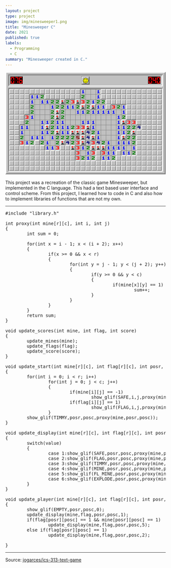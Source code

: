 ```yaml
---
layout: project
type: project
image: img/minesweeper1.png
title: "Minesweeper C"
date: 2021
published: true
labels:
  - Programming
  - C
summary: "Minesweeper created in C."
---
```


<img class="img-fluid" src="../img/minesweeper.png">

This project was a recreation of the classic game Minesweeper, but implemented in the C language. This had a text based user interface and control scheme. From this project, I learned how to code in C and also how to implement libraries of functions that are not my own.

<hr>

<pre>
#include "library.h"

int proxy(int mine[r][c], int i, int j)
{
        int sum = 0;

        for(int x = i - 1; x < (i + 2); x++)
        {
                if(x >= 0 && x < r)
                {
                        for(int y = j - 1; y < (j + 2); y++)
                        {
                                if(y >= 0 && y < c)
                                {
                                        if(mine[x][y] == 1)
                                                sum++;
                                }
                        }
                }
        }
        return sum;
}

void update_scores(int mine, int flag, int score)
{
        update_mines(mine);
        update_flags(flag);
        update_score(score);
}

void update_start(int mine[r][c], int flag[r][c], int posr, int posc)
{
        for(int i = 0; i < r; i++)
                for(int j = 0; j < c; j++)
                {
                        if(mine[i][j] == -1)
                                show_glif(SAFE,i,j,proxy(mine,i,j));
                        if(flag[i][j] == 1)
                                show_glif(FLAG,i,j,proxy(mine,i,j));
                }
        show_glif(TIMMY,posr,posc,proxy(mine,posr,posc));
}

void update_display(int mine[r][c], int flag[r][c], int posr, int posc, int value)
{
        switch(value)
        {
                case 1:show_glif(SAFE,posr,posc,proxy(mine,posr,posc));break;
                case 2:show_glif(FLAG,posr,posc,proxy(mine,posr,posc));break;
                case 3:show_glif(TIMMY,posr,posc,proxy(mine,posr,posc));break;
                case 4:show_glif(MINE,posr,posc,proxy(mine,posr,posc));break;
                case 5:show_glif(FL_MINE,posr,posc,proxy(mine,posr,posc));break;
                case 6:show_glif(EXPLODE,posr,posc,proxy(mine,posr,posc));break;
        }
}

void update_player(int mine[r][c], int flag[r][c], int posr, int posc)
{
        show_glif(EMPTY,posr,posc,0);
        update_display(mine,flag,posr,posc,1);
        if(flag[posr][posc] == 1 && mine[posr][posc] == 1)
                update_display(mine,flag,posr,posc,5);
        else if(flag[posr][posc] == 1)
                update_display(mine,flag,posr,posc,2);

}
</pre>

<hr>

Source: <a href="https://github.com/jogarces/ics-313-text-game"><i class="large github icon "></i>jogarces/ics-313-text-game</a>
